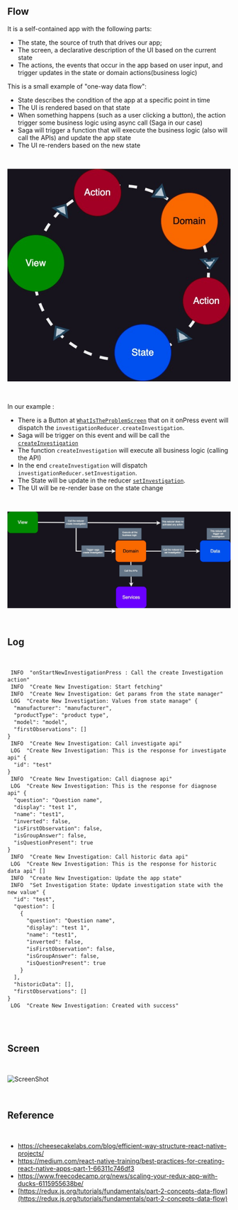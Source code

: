 ## Flow

It is a self-contained app with the following parts:

- The state, the source of truth that drives our app;
- The screen, a declarative description of the UI based on the current state
- The actions, the events that occur in the app based on user input, and trigger updates in the state or domain actions(business logic)

This is a small example of "one-way data flow":

- State describes the condition of the app at a specific point in time
- The UI is rendered based on that state
- When something happens (such as a user clicking a button), the action trigger some business logic using async call (Saga in our case)
- Saga will trigger a function that will execute the business logic (also will call the APIs) and update the app state
- The UI re-renders based on the new state

<br>

![sample](./documentation/flow.jpg)

<br>

In our example :

- There is a Button at [`WhatIsTheProblemScreen`](./src/views/WhatIsTheProblemScreen/index.tsx) that on it onPress event will dispatch the `investigationReducer.createInvestigation`.
- Saga will be trigger on this event and will be call the [`createInvestigation`](./src/store/duckers/investigation/sagas.ts)
- The function `createInvestigation` will execute all business logic (calling the API)
- In the end `createInvestigation` will dispatch `investigationReducer.setInvestigation`.
- The State will be update in the reducer [`setInvestigation`](./src/store/duckers/investigation/index.ts).
- The UI will be re-render base on the state change

<br>

![sample](./documentation/our-flow.jpg)

<br>

## Log

<br>

```shell
 INFO  "onStartNewInvestigationPress : Call the create Investigation action"
 INFO  "Create New Investigation: Start fetching"
 INFO  "Create New Investigation: Get params from the state manager"
 LOG  "Create New Investigation: Values from state manage" {
  "manufacturer": "manufacturer",
  "productType": "product type",
  "model": "model",
  "firstObservations": []
}
 INFO  "Create New Investigation: Call investigate api"
 LOG  "Create New Investigation: This is the response for investigate api" {
  "id": "test"
}
 INFO  "Create New Investigation: Call diagnose api"
 LOG  "Create New Investigation: This is the response for diagnose api" {
  "question": "Question name",
  "display": "test 1",
  "name": "test1",
  "inverted": false,
  "isFirstObservation": false,
  "isGroupAnswer": false,
  "isQuestionPresent": true
}
 INFO  "Create New Investigation: Call historic data api"
 LOG  "Create New Investigation: This is the response for historic data api" []
 INFO  "Create New Investigation: Update the app state"
 INFO  "Set Investigation State: Update investigation state with the new value" {
  "id": "test",
  "question": [
    {
      "question": "Question name",
      "display": "test 1",
      "name": "test1",
      "inverted": false,
      "isFirstObservation": false,
      "isGroupAnswer": false,
      "isQuestionPresent": true
    }
  ],
  "historicData": [],
  "firstObservations": []
}
 LOG  "Create New Investigation: Created with success"


```

<br>

## Screen

<br>

![ScreenShot](http://g.recordit.co/tsz41hkmf4.gif)

<br>

## Reference

<br>

- [https://cheesecakelabs.com/blog/efficient-way-structure-react-native-projects/
  ](https://cheesecakelabs.com/blog/efficient-way-structure-react-native-projects/)
- [https://medium.com/react-native-training/best-practices-for-creating-react-native-apps-part-1-66311c746df3
  ](https://medium.com/react-native-training/best-practices-for-creating-react-native-apps-part-1-66311c746df3)
- [https://www.freecodecamp.org/news/scaling-your-redux-app-with-ducks-6115955638be/
  ](https://www.freecodecamp.org/news/scaling-your-redux-app-with-ducks-6115955638be/)
- [https://redux.js.org/tutorials/fundamentals/part-2-concepts-data-flow](https://redux.js.org/tutorials/fundamentals/part-2-concepts-data-flow)
